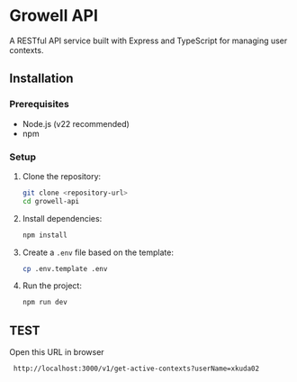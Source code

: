 # Growell API

A RESTful API service built with Express and TypeScript for managing user contexts.

## Installation

### Prerequisites

- Node.js (v22 recommended)
- npm

### Setup

1. Clone the repository:
   ```bash
   git clone <repository-url>
   cd growell-api
   ```

2. Install dependencies:
   ```bash
   npm install
   ```

3. Create a `.env` file based on the template:
   ```bash
   cp .env.template .env
   ```

4. Run the project:
   ```bash
   npm run dev
   ```

## TEST

Open this URL in browser
```
 http://localhost:3000/v1/get-active-contexts?userName=xkuda02
```